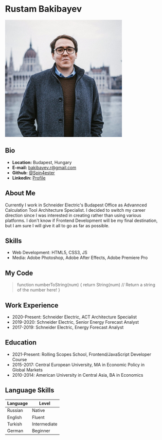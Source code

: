 # Rustam Bakibayev

![My photo](photo.jpg)

## Bio

* **Location:** Budapest, Hungary
* **E-mail:** [bakibayev.r@gmail.com](mailto:bakibayev.r@gmail.com)
* **Github:** [@Spin4ester](https://github.com/Spin4ester)
* **Linkedin:** [Profile](https://www.linkedin.com/in/rustam-bakibayev-982b7870/)


## About Me

Currently I work in Schneider Electric's Budapest Office as Advannced Calculation Tool Architecture Specialist. I decided to switch my career direction since I was interested in creating rather than using various platforms. I don't know if Frontend Development will be my final destination, but I am sure I will give it all to go as far as possible.  


## Skills

* Web Development: HTML5, CSS3, JS
* Media: Adobe Photoshop, Adobe After Effects, Adobe Premiere Pro


## My Code

> function numberToString(num) {
>  return String(num) // Return a string of the number here!
> }


## Work Experience

* 2020-Present: Schneider Electric, ACT Architecture Specialist 
* 2019-2020: Schneider Electric, Senior Energy Forecast Analyst
* 2017-2019: Schneider Electric, Energy Forecast Analyst


## Education

* 2021-Present: Rolling Scopes School, Frontend/JavaScript Developer Course
* 2015-2017: Central European University, MA in Economic Policy in Global Markets
* 2010-2014: American University in Central Asia, BA in Economics



## Language Skills

| Language      | Level |
| ----------- | ----------- |
| Russian      | Native       |
| English   | Fluent        |
| Turkish   | Intermediate        |
| German   | Beginner        |
